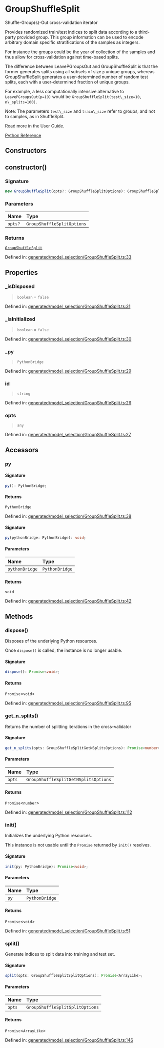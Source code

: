 # GroupShuffleSplit

Shuffle-Group(s)-Out cross-validation iterator

Provides randomized train/test indices to split data according to a third-party provided group. This group information can be used to encode arbitrary domain specific stratifications of the samples as integers.

For instance the groups could be the year of collection of the samples and thus allow for cross-validation against time-based splits.

The difference between LeavePGroupsOut and GroupShuffleSplit is that the former generates splits using all subsets of size `p` unique groups, whereas GroupShuffleSplit generates a user-determined number of random test splits, each with a user-determined fraction of unique groups.

For example, a less computationally intensive alternative to `LeavePGroupsOut(p=10)` would be `GroupShuffleSplit(test\_size=10, n\_splits=100)`.

Note: The parameters `test\_size` and `train\_size` refer to groups, and not to samples, as in ShuffleSplit.

Read more in the User Guide.

[Python Reference](https://scikit-learn.org/stable/modules/generated/sklearn.model_selection.GroupShuffleSplit.html)

## Constructors

## constructor()

### Signature

```ts
new GroupShuffleSplit(opts?: GroupShuffleSplitOptions): GroupShuffleSplit;
```

### Parameters

| Name | Type |
| :------ | :------ |
| `opts?` | `GroupShuffleSplitOptions` |

### Returns

[`GroupShuffleSplit`](GroupShuffleSplit.md)

Defined in:  [generated/model\_selection/GroupShuffleSplit.ts:33](https://github.com/transitive-bullshit/scikit-learn-ts/blob/92ab806/packages/sklearn/src/generated/model_selection/GroupShuffleSplit.ts#L33)

## Properties

### \_isDisposed

> `boolean`  = `false`

Defined in:  [generated/model\_selection/GroupShuffleSplit.ts:31](https://github.com/transitive-bullshit/scikit-learn-ts/blob/92ab806/packages/sklearn/src/generated/model_selection/GroupShuffleSplit.ts#L31)

### \_isInitialized

> `boolean`  = `false`

Defined in:  [generated/model\_selection/GroupShuffleSplit.ts:30](https://github.com/transitive-bullshit/scikit-learn-ts/blob/92ab806/packages/sklearn/src/generated/model_selection/GroupShuffleSplit.ts#L30)

### \_py

> `PythonBridge`

Defined in:  [generated/model\_selection/GroupShuffleSplit.ts:29](https://github.com/transitive-bullshit/scikit-learn-ts/blob/92ab806/packages/sklearn/src/generated/model_selection/GroupShuffleSplit.ts#L29)

### id

> `string`

Defined in:  [generated/model\_selection/GroupShuffleSplit.ts:26](https://github.com/transitive-bullshit/scikit-learn-ts/blob/92ab806/packages/sklearn/src/generated/model_selection/GroupShuffleSplit.ts#L26)

### opts

> `any`

Defined in:  [generated/model\_selection/GroupShuffleSplit.ts:27](https://github.com/transitive-bullshit/scikit-learn-ts/blob/92ab806/packages/sklearn/src/generated/model_selection/GroupShuffleSplit.ts#L27)

## Accessors

### py

#### Signature

```ts
py(): PythonBridge;
```

#### Returns

`PythonBridge`

Defined in:  [generated/model\_selection/GroupShuffleSplit.ts:38](https://github.com/transitive-bullshit/scikit-learn-ts/blob/92ab806/packages/sklearn/src/generated/model_selection/GroupShuffleSplit.ts#L38)

#### Signature

```ts
py(pythonBridge: PythonBridge): void;
```

#### Parameters

| Name | Type |
| :------ | :------ |
| `pythonBridge` | `PythonBridge` |

#### Returns

`void`

Defined in: [generated/model\_selection/GroupShuffleSplit.ts:42](https://github.com/transitive-bullshit/scikit-learn-ts/blob/92ab806/packages/sklearn/src/generated/model_selection/GroupShuffleSplit.ts#L42)

## Methods

### dispose()

Disposes of the underlying Python resources.

Once `dispose()` is called, the instance is no longer usable.

#### Signature

```ts
dispose(): Promise<void>;
```

#### Returns

`Promise`\<`void`\>

Defined in:  [generated/model\_selection/GroupShuffleSplit.ts:95](https://github.com/transitive-bullshit/scikit-learn-ts/blob/92ab806/packages/sklearn/src/generated/model_selection/GroupShuffleSplit.ts#L95)

### get\_n\_splits()

Returns the number of splitting iterations in the cross-validator

#### Signature

```ts
get_n_splits(opts: GroupShuffleSplitGetNSplitsOptions): Promise<number>;
```

#### Parameters

| Name | Type |
| :------ | :------ |
| `opts` | `GroupShuffleSplitGetNSplitsOptions` |

#### Returns

`Promise`\<`number`\>

Defined in:  [generated/model\_selection/GroupShuffleSplit.ts:112](https://github.com/transitive-bullshit/scikit-learn-ts/blob/92ab806/packages/sklearn/src/generated/model_selection/GroupShuffleSplit.ts#L112)

### init()

Initializes the underlying Python resources.

This instance is not usable until the `Promise` returned by `init()` resolves.

#### Signature

```ts
init(py: PythonBridge): Promise<void>;
```

#### Parameters

| Name | Type |
| :------ | :------ |
| `py` | `PythonBridge` |

#### Returns

`Promise`\<`void`\>

Defined in:  [generated/model\_selection/GroupShuffleSplit.ts:51](https://github.com/transitive-bullshit/scikit-learn-ts/blob/92ab806/packages/sklearn/src/generated/model_selection/GroupShuffleSplit.ts#L51)

### split()

Generate indices to split data into training and test set.

#### Signature

```ts
split(opts: GroupShuffleSplitSplitOptions): Promise<ArrayLike>;
```

#### Parameters

| Name | Type |
| :------ | :------ |
| `opts` | `GroupShuffleSplitSplitOptions` |

#### Returns

`Promise`\<`ArrayLike`\>

Defined in:  [generated/model\_selection/GroupShuffleSplit.ts:146](https://github.com/transitive-bullshit/scikit-learn-ts/blob/92ab806/packages/sklearn/src/generated/model_selection/GroupShuffleSplit.ts#L146)

